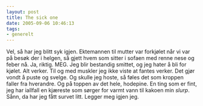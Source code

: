 ```yaml
---
layout: post
title: The sick one
date: 2005-09-06 10:46:13
tags: 
- generelt
---
```

Vel, så har jeg blitt syk igjen. Ektemannen til mutter var forkjølet når vi var på besøk der i helgen, så gjett hvem som sitter i sofaen med renne nese og feber nå. Ja, riktig. MEG. Jeg blir bestandig smittet, og jeg hater å bli for kjølet. Alt verker. Til og med muskler jeg ikke viste at fantes verker. Det gjør vondt å puste og svelge. Og skulle jeg hoste, så føles det som kroppen faller fra hverandre. Og på toppen av det hele, hodepine. En ting som er fint, jeg har iallfall en kjæreste som sørger for varmt vann til kakoen min *slurp*. Sånn, da har jeg fått survet litt. Legger meg igjen jeg.
